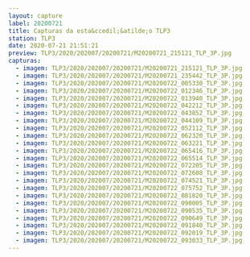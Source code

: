 ```yaml
---
layout: capture
label: 20200721
title: Capturas da esta&ccedil;&atilde;o TLP3
station: TLP3
date: 2020-07-21 21:51:21
preview: TLP3/2020/202007/20200721/M20200721_215121_TLP_3P.jpg
capturas:
  - imagem: TLP3/2020/202007/20200721/M20200721_215121_TLP_3P.jpg
  - imagem: TLP3/2020/202007/20200721/M20200721_235442_TLP_3P.jpg
  - imagem: TLP3/2020/202007/20200721/M20200722_005330_TLP_3P.jpg
  - imagem: TLP3/2020/202007/20200721/M20200722_012346_TLP_3P.jpg
  - imagem: TLP3/2020/202007/20200721/M20200722_013940_TLP_3P.jpg
  - imagem: TLP3/2020/202007/20200721/M20200722_042212_TLP_3P.jpg
  - imagem: TLP3/2020/202007/20200721/M20200722_043852_TLP_3P.jpg
  - imagem: TLP3/2020/202007/20200721/M20200722_044109_TLP_3P.jpg
  - imagem: TLP3/2020/202007/20200721/M20200722_052112_TLP_3P.jpg
  - imagem: TLP3/2020/202007/20200721/M20200722_062320_TLP_3P.jpg
  - imagem: TLP3/2020/202007/20200721/M20200722_063221_TLP_3P.jpg
  - imagem: TLP3/2020/202007/20200721/M20200722_065416_TLP_3P.jpg
  - imagem: TLP3/2020/202007/20200721/M20200722_065514_TLP_3P.jpg
  - imagem: TLP3/2020/202007/20200721/M20200722_072205_TLP_3P.jpg
  - imagem: TLP3/2020/202007/20200721/M20200722_072608_TLP_3P.jpg
  - imagem: TLP3/2020/202007/20200721/M20200722_074521_TLP_3P.jpg
  - imagem: TLP3/2020/202007/20200721/M20200722_075752_TLP_3P.jpg
  - imagem: TLP3/2020/202007/20200721/M20200722_081820_TLP_3P.jpg
  - imagem: TLP3/2020/202007/20200721/M20200722_090005_TLP_3P.jpg
  - imagem: TLP3/2020/202007/20200721/M20200722_090535_TLP_3P.jpg
  - imagem: TLP3/2020/202007/20200721/M20200722_090649_TLP_3P.jpg
  - imagem: TLP3/2020/202007/20200721/M20200722_091840_TLP_3P.jpg
  - imagem: TLP3/2020/202007/20200721/M20200722_092019_TLP_3P.jpg
  - imagem: TLP3/2020/202007/20200721/M20200722_093033_TLP_3P.jpg
---
```

